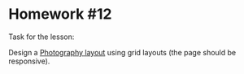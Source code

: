 # Homework #12

Task for the lesson:

Design a 
<a href="https://www.figma.com/file/NWRef00m992HvdfI9mIuzM/CSS-Grid-Layout?node-id=0%3A1">Photography layout</a>
 using grid layouts (the page should be responsive).
